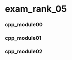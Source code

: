 # exam_rank_05

### cpp_module00

### cpp_module01

### cpp_module02
<nav>
  <a href="https://github.com/aliciamurma/exam_rank_05/tree/main/cpp_module02"Subject_moodule02</a>
</nav>
